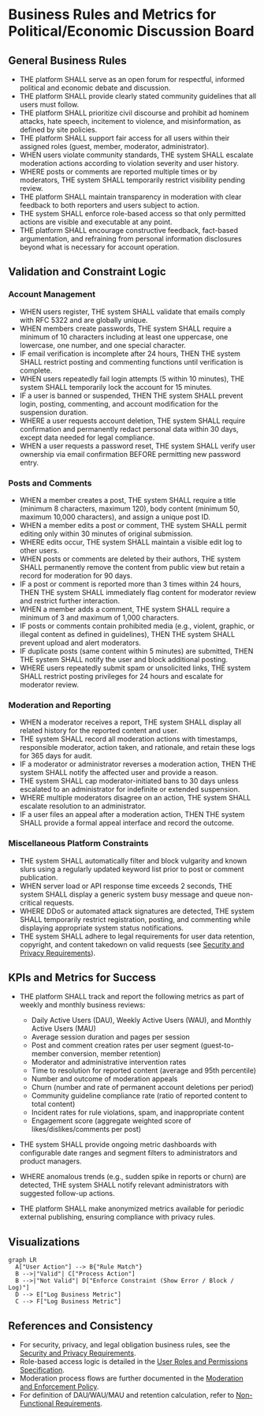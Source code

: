 # Business Rules and Metrics for Political/Economic Discussion Board

## General Business Rules

- THE platform SHALL serve as an open forum for respectful, informed political and economic debate and discussion.
- THE platform SHALL provide clearly stated community guidelines that all users must follow.
- THE platform SHALL prioritize civil discourse and prohibit ad hominem attacks, hate speech, incitement to violence, and misinformation, as defined by site policies.
- THE platform SHALL support fair access for all users within their assigned roles (guest, member, moderator, administrator).
- WHEN users violate community standards, THE system SHALL escalate moderation actions according to violation severity and user history.
- WHERE posts or comments are reported multiple times or by moderators, THE system SHALL temporarily restrict visibility pending review.
- THE platform SHALL maintain transparency in moderation with clear feedback to both reporters and users subject to action.
- THE system SHALL enforce role-based access so that only permitted actions are visible and executable at any point.
- THE platform SHALL encourage constructive feedback, fact-based argumentation, and refraining from personal information disclosures beyond what is necessary for account operation.

## Validation and Constraint Logic

### Account Management
- WHEN users register, THE system SHALL validate that emails comply with RFC 5322 and are globally unique.
- WHEN members create passwords, THE system SHALL require a minimum of 10 characters including at least one uppercase, one lowercase, one number, and one special character.
- IF email verification is incomplete after 24 hours, THEN THE system SHALL restrict posting and commenting functions until verification is complete.
- WHEN users repeatedly fail login attempts (5 within 10 minutes), THE system SHALL temporarily lock the account for 15 minutes.
- IF a user is banned or suspended, THEN THE system SHALL prevent login, posting, commenting, and account modification for the suspension duration.
- WHERE a user requests account deletion, THE system SHALL require confirmation and permanently redact personal data within 30 days, except data needed for legal compliance.
- WHEN a user requests a password reset, THE system SHALL verify user ownership via email confirmation BEFORE permitting new password entry.

### Posts and Comments
- WHEN a member creates a post, THE system SHALL require a title (minimum 8 characters, maximum 120), body content (minimum 50, maximum 10,000 characters), and assign a unique post ID.
- WHEN a member edits a post or comment, THE system SHALL permit editing only within 30 minutes of original submission.
- WHERE edits occur, THE system SHALL maintain a visible edit log to other users.
- WHEN posts or comments are deleted by their authors, THE system SHALL permanently remove the content from public view but retain a record for moderation for 90 days.
- IF a post or comment is reported more than 3 times within 24 hours, THEN THE system SHALL immediately flag content for moderator review and restrict further interaction.
- WHEN a member adds a comment, THE system SHALL require a minimum of 3 and maximum of 1,000 characters.
- IF posts or comments contain prohibited media (e.g., violent, graphic, or illegal content as defined in guidelines), THEN THE system SHALL prevent upload and alert moderators.
- IF duplicate posts (same content within 5 minutes) are submitted, THEN THE system SHALL notify the user and block additional posting.
- WHERE users repeatedly submit spam or unsolicited links, THE system SHALL restrict posting privileges for 24 hours and escalate for moderator review.

### Moderation and Reporting
- WHEN a moderator receives a report, THE system SHALL display all related history for the reported content and user.
- THE system SHALL record all moderation actions with timestamps, responsible moderator, action taken, and rationale, and retain these logs for 365 days for audit.
- IF a moderator or administrator reverses a moderation action, THEN THE system SHALL notify the affected user and provide a reason.
- THE system SHALL cap moderator-initiated bans to 30 days unless escalated to an administrator for indefinite or extended suspension.
- WHERE multiple moderators disagree on an action, THE system SHALL escalate resolution to an administrator.
- IF a user files an appeal after a moderation action, THEN THE system SHALL provide a formal appeal interface and record the outcome.

### Miscellaneous Platform Constraints
- THE system SHALL automatically filter and block vulgarity and known slurs using a regularly updated keyword list prior to post or comment publication.
- WHEN server load or API response time exceeds 2 seconds, THE system SHALL display a generic system busy message and queue non-critical requests.
- WHERE DDoS or automated attack signatures are detected, THE system SHALL temporarily restrict registration, posting, and commenting while displaying appropriate system status notifications.
- THE system SHALL adhere to legal requirements for user data retention, copyright, and content takedown on valid requests (see [Security and Privacy Requirements](./07-security-and-privacy-requirements.md)).

## KPIs and Metrics for Success

- THE platform SHALL track and report the following metrics as part of weekly and monthly business reviews:
  - Daily Active Users (DAU), Weekly Active Users (WAU), and Monthly Active Users (MAU)
  - Average session duration and pages per session
  - Post and comment creation rates per user segment (guest-to-member conversion, member retention)
  - Moderator and administrative intervention rates
  - Time to resolution for reported content (average and 95th percentile)
  - Number and outcome of moderation appeals
  - Churn (number and rate of permanent account deletions per period)
  - Community guideline compliance rate (ratio of reported content to total content)
  - Incident rates for rule violations, spam, and inappropriate content
  - Engagement score (aggregate weighted score of likes/dislikes/comments per post)

- THE system SHALL provide ongoing metric dashboards with configurable date ranges and segment filters to administrators and product managers.
- WHERE anomalous trends (e.g., sudden spike in reports or churn) are detected, THE system SHALL notify relevant administrators with suggested follow-up actions.
- THE platform SHALL make anonymized metrics available for periodic external publishing, ensuring compliance with privacy rules.

## Visualizations

```mermaid
graph LR
  A["User Action"] --> B{"Rule Match"}
  B -->|"Valid"| C["Process Action"]
  B -->|"Not Valid"| D["Enforce Constraint (Show Error / Block / Log)"]
  D --> E["Log Business Metric"]
  C --> F["Log Business Metric"]
```

## References and Consistency
- For security, privacy, and legal obligation business rules, see the [Security and Privacy Requirements](./07-security-and-privacy-requirements.md).
- Role-based access logic is detailed in the [User Roles and Permissions Specification](./03-user-roles-and-permissions.md).
- Moderation process flows are further documented in the [Moderation and Enforcement Policy](./06-moderation-and-enforcement.md).
- For definition of DAU/WAU/MAU and retention calculation, refer to [Non-Functional Requirements](./08-non-functional-requirements.md).


